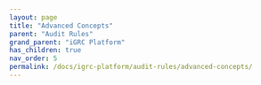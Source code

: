 ```yaml
---
layout: page
title: "Advanced Concepts"
parent: "Audit Rules"
grand_parent: "iGRC Platform"
has_children: true
nav_order: 5
permalink: /docs/igrc-platform/audit-rules/advanced-concepts/
---
```

